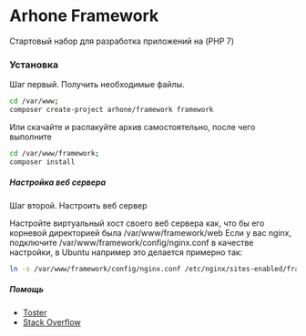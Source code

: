 # Arhone Framework
Стартовый набор для разработка приложений на (PHP 7)

### Установка

Шаг первый. Получить необходимые файлы.

```bash
cd /var/www;
composer create-project arhone/framework framework
```

Или скачайте и распакуйте архив самостоятельно, после чего выполните

```bash
cd /var/www/framework;
composer install
```

##### Настройка веб сервера 
Шаг второй. Настроить веб сервер

Настройте виртуальный хост своего веб сервера как, что бы его корневой директорией была /var/www/framework/web
Если у вас nginx, подключите /var/www/framework/config/nginx.conf в качестве настройки,
в Ubuntu например это делается примерно так:
```bash
ln -s /var/www/framework/config/nginx.conf /etc/nginx/sites-enabled/framework.conf
``` 

##### Помощь

* [Toster](https://toster.ru/search?q=arhone)
* [Stack Overflow](https://ru.stackoverflow.com/questions/tagged/arhone)